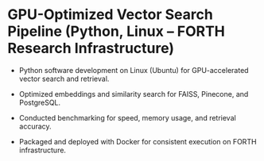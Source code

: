 # GPU-Optimized Vector Search Pipeline (Python, Linux – FORTH Research Infrastructure)

* Python software development on Linux (Ubuntu) for GPU-accelerated vector search and retrieval.

* Optimized embeddings and similarity search for FAISS, Pinecone, and PostgreSQL.

* Conducted benchmarking for speed, memory usage, and retrieval accuracy.

* Packaged and deployed with Docker for consistent execution on FORTH infrastructure.
